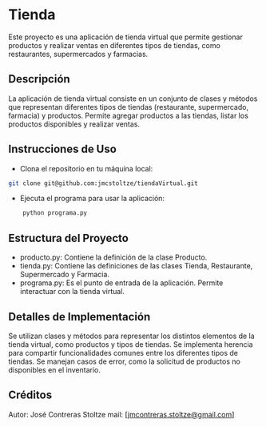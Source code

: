 # Tienda

Este proyecto es una aplicación de tienda virtual que permite gestionar productos y realizar ventas en diferentes tipos de tiendas, como restaurantes, supermercados y farmacias.

## Descripción

La aplicación de tienda virtual consiste en un conjunto de clases y métodos que representan diferentes tipos de tiendas (restaurante, supermercado, farmacia) y productos. Permite agregar productos a las tiendas, listar los productos disponibles y realizar ventas.

## Instrucciones de Uso

- Clona el repositorio en tu máquina local:

```bash
git clone git@github.com:jmcstoltze/tiendaVirtual.git
```  

- Ejecuta el programa para usar la aplicación:

```bash
    python programa.py
```

## Estructura del Proyecto

- producto.py: Contiene la definición de la clase Producto.
- tienda.py: Contiene las definiciones de las clases Tienda, Restaurante, Supermercado y Farmacia.
- programa.py: Es el punto de entrada de la aplicación. Permite interactuar con la tienda virtual.

## Detalles de Implementación

Se utilizan clases y métodos para representar los distintos elementos de la tienda virtual, como productos y tipos de tiendas.
Se implementa herencia para compartir funcionalidades comunes entre los diferentes tipos de tiendas.
Se manejan casos de error, como la solicitud de productos no disponibles en el inventario.

## Créditos

Autor: José Contreras Stoltze
mail: [jmcontreras.stoltze@gmail.com]
